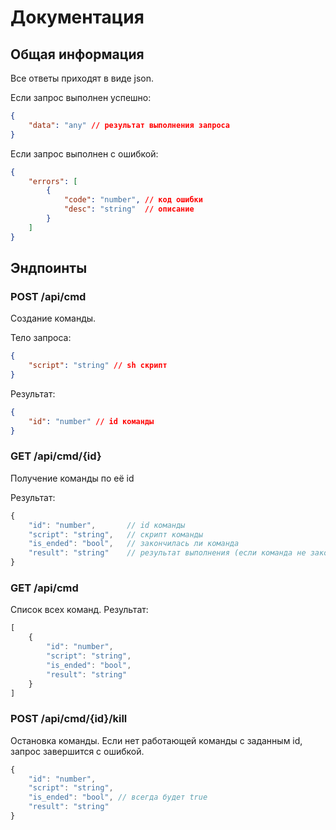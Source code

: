 # Документация

## Общая информация

Все ответы приходят в виде json.

Если запрос выполнен успешно:
```json
{
    "data": "any" // результат выполнения запроса
}
```

Если запрос выполнен с ошибкой:
```json
{
    "errors": [
        {
            "code": "number", // код ошибки
            "desc": "string"  // описание
        }
    ]
}
```

## Эндпоинты

### POST /api/cmd

Создание команды.

Тело запроса:
```json
{
    "script": "string" // sh скрипт
}
```
Результат:
```json
{
    "id": "number" // id команды
}
```

### GET /api/cmd/{id}

Получение команды по её id

Результат:
```js
{
    "id": "number",       // id команды
    "script": "string",   // скрипт команды
    "is_ended": "bool",   // закончилась ли команда
    "result": "string"    // результат выполнения (если команда не закончила выполнение, то результат будет промежуточный)  
}
```

### GET /api/cmd
Список всех команд.
Результат:
```js
[
    {
        "id": "number",    
        "script": "string", 
        "is_ended": "bool",  
        "result": "string"    
    }
]
```

### POST /api/cmd/{id}/kill

Остановка команды. Если нет работающей команды с заданным id, запрос завершится с ошибкой.

```js
{
    "id": "number",    
    "script": "string", 
    "is_ended": "bool", // всегда будет true
    "result": "string"    
}

```